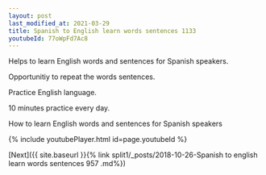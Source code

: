 ```yaml
---
layout: post
last_modified_at: 2021-03-29
title: Spanish to English learn words sentences 1133 
youtubeId: 77oWpFd7Ac8
---
```

 
 
Helps to learn English words and sentences for Spanish speakers.

Opportunitiy to repeat the words sentences. 

Practice English language. 
 
10 minutes practice every day. 
 
How to learn English words and sentences for Spanish speakers 
 
{% include youtubePlayer.html id=page.youtubeId %}
 
 
[Next]({{ site.baseurl }}{% link  split1/_posts/2018-10-26-Spanish to english learn words sentences 957 .md%})
 
